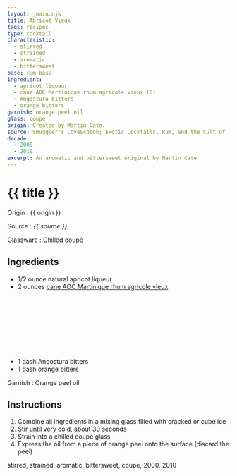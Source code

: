 ```yaml
---
layout: _main.njk
title: Abricot Vieux
tags: recipes
type: cocktail
characteristic:
  - stirred
  - strained
  - aromatic
  - bittersweet
base: rum base
ingredient:
  - apricot liqueur
  - cane AOC Martinique rhum agricole vieux (8)
  - Angostura bitters
  - orange bitters
garnish: orange peel oil
glass: coupe
origin: Created by Martin Cate.
source: Smuggler's Cove&colon; Exotic Cocktails, Rum, and the Cult of Tiki
decade:
  - 2000
  - 2010
excerpt: An aromatic and bittersweet original by Martin Cate
---
```

<!-- markdownlint-disable MD025 -->
# {{ title }}
<!-- markdownlint-enable MD025 -->

Origin
  : {{ origin }}

Source
  : <cite><span data-pagefind-filter="Source">{{ source }}</span></cite>

Glassware
  : Chilled coupé

## Ingredients

* 1/2 ounce natural apricot liqueur
* 2 ounces [cane AOC Martinique rhum agricole vieux](/rums/04-rhum-cane-aoc-martinique-rhum-agricole-vieux/)<icon-l space="1em" label="(8)" class="bigger"><span class="with-icon"><svg class="icon"><use href="/assets/images/icons/circle-8.svg#circle-8"></use></svg></span></icon-l>
* 1 dash Angostura bitters
* 1 dash orange bitters

Garnish
  : <span data-pagefind-filter="Garnish">Orange peel oil</span>

## Instructions

1. Combine all ingredients in a mixing glass filled with cracked or cube ice
2. Stir until very cold, about 30 seconds
3. Strain into a chilled coupé glass
4. Express the oil from a piece of orange peel onto the surface (discard the peel)

<div
  class="sr-only"
  data-cat[0]="Drink"
  data-type[0]="Cocktail"
  data-char[0]="Stirred"
  data-char[1]="Strained"
  data-char[2]="Aromatic"
  data-char[3]="Bittersweet"
  data-base[0]="Rum/Cane spirits"
  data-ingredient[0]="Apricot liqueur"
  data-ingredient[1]="Cane AOC Martinique rhum agricole vieux [8]"
  data-ingredient[2]="Angostura bitters"
  data-ingredient[3]="Orange bitters"
  data-pantry[0]="Orange peel oil"
  data-liquor[0]="Apricot liqueur"
  data-liquor[1]="Cane AOC Martinique rhum agricole vieux [8]"
  data-bitters[0]="Angostura bitters"
  data-bitters[1]="Orange bitters"
  data-origin[0]="Martin Cate"
  data-glass[0]="Coupé"
  data-decade[0]="2000"
  data-decade[1]="2010"
  data-pagefind-filter="
    Category[data-cat[0]],
    Type[data-type[0]],
    Characteristic[data-char[0]],
    Characteristic[data-char[1]],
    Characteristic[data-char[2]],
    Characteristic[data-char[3]],
    Base[data-base[0]],
    Pantry[data-pantry[0]],
    Ingredient[data-ingredient[0]],
    Ingredient[data-ingredient[1]],
    Ingredient[data-ingredient[2]],
    Ingredient[data-ingredient[3]],
    Liquor[data-liquor[0]],
    Liquor[data-liquor[1]],
    Bitters[data-bitters[0]],
    Bitters[data-bitters[1]],
    Origin[data-origin[0]],
    Glassware[data-glass[0]],
    Decade[data-decade[0]],
    Decade[data-decade[1]]
  "
>
</div>

<div class="keywords" aria-hidden>stirred, strained, aromatic, bittersweet, coupe, 2000, 2010</div>
